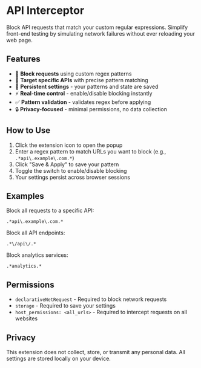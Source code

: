 # API Interceptor

Block API requests that match your custom regular expressions. Simplify front-end testing by simulating network failures without ever reloading your web page.

## Features

- 🚫 **Block requests** using custom regex patterns
- 🎯 **Target specific APIs** with precise pattern matching
- 💾 **Persistent settings** - your patterns and state are saved
- ⚡ **Real-time control** - enable/disable blocking instantly
- ✅ **Pattern validation** - validates regex before applying
- 🔒 **Privacy-focused** - minimal permissions, no data collection

## How to Use

1. Click the extension icon to open the popup
2. Enter a regex pattern to match URLs you want to block (e.g., `.*api\.example\.com.*`)
3. Click "Save & Apply" to save your pattern
4. Toggle the switch to enable/disable blocking
5. Your settings persist across browser sessions

## Examples

Block all requests to a specific API:

```
.*api\.example\.com.*
```

Block all API endpoints:

```
.*\/api\/.*
```

Block analytics services:

```
.*analytics.*
```

## Permissions

- `declarativeNetRequest` - Required to block network requests
- `storage` - Required to save your settings
- `host_permissions: <all_urls>` - Required to intercept requests on all websites

## Privacy

This extension does not collect, store, or transmit any personal data. All settings are stored locally on your device.
